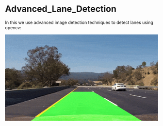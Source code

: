 # Advanced_Lane_Detection
In this we use advanced image detection techniques to detect lanes using opencv:

<p align="center">
<img src="./advanced_lane_detection.gif" alt="advanced lane detection demo">
</p>